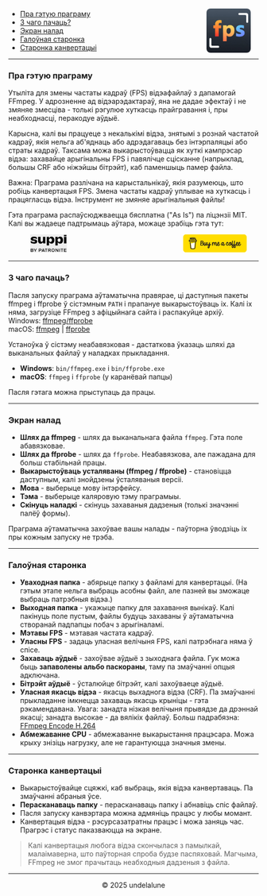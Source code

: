 <img src="logo.png" style="border-radius: 8px; margin-right:16px; margin-top:12px; height: 89px;" align="right" alt="Free FPS Logo" />

- [Пра гэтую праграму](#about-this-tool)
- [З чаго пачаць?](#how-to-start)
- [Экран налад](#settings-page)
- [Галоўная старонка](#main-page)
- [Старонка канвертацыі](#processing-page)

---

<a id="about-this-tool"></a>
### Пра гэтую праграму

Утыліта для змены частаты кадраў (FPS) відэафайлаў з дапамогай FFmpeg. У адрозненне ад відэарэдактараў, яна не дадае эфектаў і не змяняе змесціва - толькі рэгулюе хуткасць прайгравання і, пры неабходнасці, перакодуе аўдыё.

Карысна, калі вы працуеце з некалькімі відэа, знятымі з рознай частатой кадраў, якія нельга аб'яднаць або адрэдагаваць без інтэрпаляцыі або страты кадраў.
Таксама можа выкарыстоўвацца як хуткі кампрэсар відэа: захавайце арыгінальны FPS і павялічце сцісканне (напрыклад, большы CRF або ніжэйшы бітрэйт), каб паменшыць памер файла.

Важна:
Праграма разлічана на карыстальнікаў, якія разумеюць, што робіць канвертацыя FPS. Змена частаты кадраў уплывае на хуткасць і працягласць відэа. Інструмент не змяняе арыгінальныя файлы!

Гэта праграма распаўсюджваецца бясплатна ("As Is") па ліцэнзіі MIT.
Калі вы жадаеце падтрымаць аўтара, можаце зрабіць гэта тут:

<a href="https://buymeacoffee.com/undelalune" target="_blank" rel="noopener" title="Go to buymeacoffee.com">
<img src="bmc-logo.svg" style="float: right; margin-right:24px; height: 36px;" alt="bmc Logo" />
</a>

<a href="https://suppi.pl/undelalune" target="_blank" rel="noopener" title="Go to suppi.pl">
<img src="suppi-logo.svg" style="margin-left:44px; height: 36px;" alt="suppi Logo" />
</a>

<br>

---

<a id="how-to-start"></a>
### З чаго пачаць?

Пасля запуску праграма аўтаматычна правярае, ці даступныя пакеты ffmpeg і ffprobe ў сістэмным `PATH` і прапануе выкарыстоўваць іх.
Калі іх няма, загрузіце FFmpeg з афіцыйнага сайта і распакуйце архіў.<br>
Windows: <a href="https://www.gyan.dev/ffmpeg/builds/ffmpeg-release-essentials.zip" target="_blank" rel="noopener" title="Download ffmpeg/ffprobe archive">ffmpeg/ffprobe</a><br>
macOS: <a href="https://evermeet.cx/ffmpeg/ffmpeg-8.0.zip" target="_blank" rel="noopener" title="Download ffmpeg">ffmpeg</a> |
<a href="https://evermeet.cx/ffmpeg/ffprobe-8.0.zip" target="_blank" rel="noopener" title="Download ffprobe archive">ffprobe</a>

Устаноўка ў сістэму неабавязковая - дастаткова ўказаць шляхі да выканальных файлаў у наладках прыкладання.

- **Windows**: `bin/ffmpeg.exe` і `bin/ffprobe.exe`
- **macOS**: `ffmpeg` і `ffprobe` (у каранёвай папцы)

Пасля гэтага можна прыступаць да працы.

---

<a id="settings-page"></a>
### Экран налад

- **Шлях да ffmpeg** - шлях да выканальнага файла `ffmpeg`. Гэта поле абавязковае.
- **Шлях да ffprobe** - шлях да `ffprobe`. Неабавязкова, але пажадана для больш стабільнай працы.
- **Выкарыстоўваць усталяваны (ffmpeg / ffprobe)** - становіцца даступным, калі знойдзены ўсталяваныя версіі.
- **Мова** - выберыце мову інтэрфейсу.
- **Тэма** - выберыце каляровую тэму праграмыы.
- **Скінуць наладкі** - скінуць захаваныя дадзеныя (толькі значэнні палёў формы).

Праграма аўтаматычна захоўвае вашы налады - паўторна ўводзіць іх пры кожным запуску не трэба.

---

<a id="main-page"></a>
### Галоўная старонка

- **Уваходная папка** - абярыце папку з файламі для канвертацыі. (На гэтым этапе нельга выбраць асобны файл, але пазней вы зможаце выбраць патрэбныя відэа.)
- **Выходная папка** - укажыце папку для захавання вынікаў. Калі пакінуць поле пустым, файлы будуць захаваны ў аўтаматычна створанай падпапцы побач з арыгіналамі.
- **Мэтавы FPS** - мэтавая частата кадраў.
- **Уласны FPS** - задаць уласная велічыня FPS, калі патрэбнага няма ў спісе.
- **Захаваць аўдыё** - захоўвае аўдыё з зыходнага файла. Гук можа быць **запаволены альбо паскораны**, таму па змаўчанні опцыя адключана.
- **Бітрэйт аўдыё** - ўсталюйце бітрэйт, калі захоўваеце аўдыё.
- **Уласная якасць відэа** - якасць выхаднога відэа (CRF). Па змаўчанні прыкладанне імкнецца захаваць якасць крыніцы - гэта рэкамендавана.
  Увага: занадта нізкая велічыня прывядзе да дрэннай якасці; занадта высокае - да вялікіх файлаў. Больш падрабязна: [FFmpeg Encode H.264](https://trac.ffmpeg.org/wiki/Encode/H.264)
- **Абмежаванне CPU** - абмежаванне выкарыстання працэсара. Можа крыху знізіць нагрузку, але не гарантуюцца значныя змены.

---

<a id="processing-page"></a>
### Старонка канвертацыі

- Выкарыстоўвайце сцяжкі, каб выбраць, якія відэа канвертаваць. Па змаўчанні абраныя ўсе.
- **Перасканаваць папку** - перасканаваць папку і абнавіць спіс файлаў.
- Пасля запуску канвэртара можна адмяніць працэс у любы момант.
- Канвертацыя відэа - рэсурсазатратны працэс і можа заняць час. Прагрэс і статус паказваюцца на экране.

> Калі канвертацыя любога відэа скончылася з памылкай, малаімаверна, што паўторная спроба будзе паспяховай.
> Магчыма, FFmpeg не змог прачытаць неабходныя дадзеныя з файла.

---

<p style="text-align:center;">© 2025 undelalune</p>
